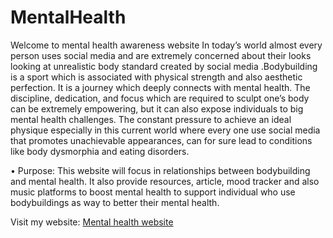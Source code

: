 ﻿# MentalHealth
Welcome to mental health awareness website 
In today’s world almost every person uses social media and are extremely concerned about
their looks looking at unrealistic body standard created by social media .Bodybuilding is a sport
which is associated with physical strength and also aesthetic perfection. It is a journey which
deeply connects with mental health. The discipline, dedication, and focus which are required
to sculpt one’s body can be extremely empowering, but it can also expose individuals to big
mental health challenges. The constant pressure to achieve an ideal physique especially in
this current world where every one use social media that promotes unachievable appearances,
can for sure lead to conditions like body dysmorphia and eating disorders.

• Purpose: This website will focus in relationships between bodybuilding and mental
health. It also provide resources, article, mood tracker and also music platforms to
boost mental health to support individual who use bodybuildings as way to better their
mental health.

Visit my website: [Mental health website ](https://sujal390.github.io/MentalHealthProject/)
